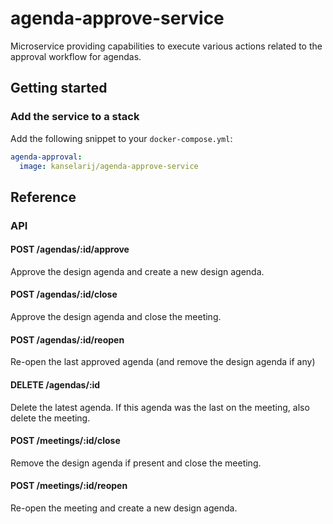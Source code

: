 # agenda-approve-service

Microservice providing capabilities to execute various actions related to the approval workflow for agendas.

## Getting started
### Add the service to a stack
Add the following snippet to your `docker-compose.yml`:

```yml
agenda-approval:
  image: kanselarij/agenda-approve-service
```

## Reference
### API


#### POST /agendas/:id/approve

Approve the design agenda and create a new design agenda.

#### POST /agendas/:id/close

Approve the design agenda and close the meeting.

#### POST /agendas/:id/reopen

Re-open the last approved agenda (and remove the design agenda if any)

#### DELETE /agendas/:id

Delete the latest agenda. If this agenda was the last on the meeting, also delete the meeting.

#### POST /meetings/:id/close

Remove the design agenda if present and close the meeting.

#### POST /meetings/:id/reopen

Re-open the meeting and create a new design agenda.


